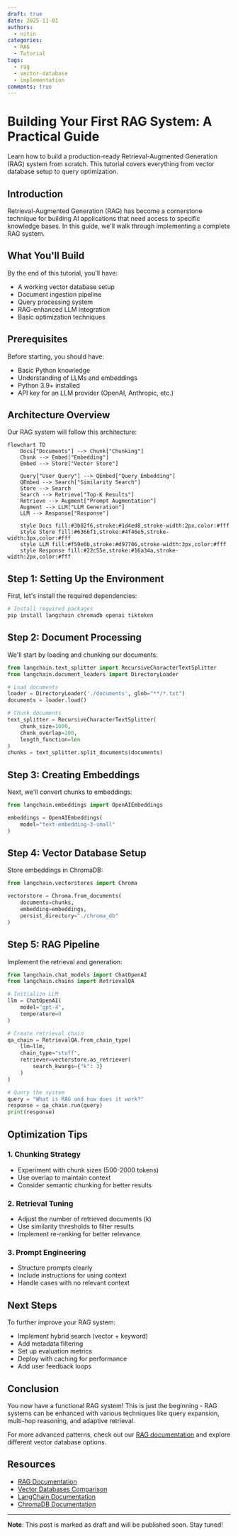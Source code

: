 ```yaml
---
draft: true
date: 2025-11-01
authors:
  - nitin
categories:
  - RAG
  - Tutorial
tags:
  - rag
  - vector-database
  - implementation
comments: true
---
```


# Building Your First RAG System: A Practical Guide

Learn how to build a production-ready Retrieval-Augmented Generation (RAG) system from scratch. This tutorial covers everything from vector database setup to query optimization.

<!-- more -->

## Introduction

Retrieval-Augmented Generation (RAG) has become a cornerstone technique for building AI applications that need access to specific knowledge bases. In this guide, we'll walk through implementing a complete RAG system.

## What You'll Build

By the end of this tutorial, you'll have:

- A working vector database setup
- Document ingestion pipeline
- Query processing system
- RAG-enhanced LLM integration
- Basic optimization techniques

## Prerequisites

Before starting, you should have:

- Basic Python knowledge
- Understanding of LLMs and embeddings
- Python 3.9+ installed
- API key for an LLM provider (OpenAI, Anthropic, etc.)

## Architecture Overview

Our RAG system will follow this architecture:

```mermaid
flowchart TD
    Docs["Documents"] --> Chunk["Chunking"]
    Chunk --> Embed["Embedding"]
    Embed --> Store["Vector Store"]
    
    Query["User Query"] --> QEmbed["Query Embedding"]
    QEmbed --> Search["Similarity Search"]
    Store --> Search
    Search --> Retrieve["Top-K Results"]
    Retrieve --> Augment["Prompt Augmentation"]
    Augment --> LLM["LLM Generation"]
    LLM --> Response["Response"]
    
    style Docs fill:#3b82f6,stroke:#1d4ed8,stroke-width:2px,color:#fff
    style Store fill:#6366f1,stroke:#4f46e5,stroke-width:3px,color:#fff
    style LLM fill:#f59e0b,stroke:#d97706,stroke-width:3px,color:#fff
    style Response fill:#22c55e,stroke:#16a34a,stroke-width:2px,color:#fff
```

## Step 1: Setting Up the Environment

First, let's install the required dependencies:

```python
# Install required packages
pip install langchain chromadb openai tiktoken
```

## Step 2: Document Processing

We'll start by loading and chunking our documents:

```python
from langchain.text_splitter import RecursiveCharacterTextSplitter
from langchain.document_loaders import DirectoryLoader

# Load documents
loader = DirectoryLoader('./documents', glob="**/*.txt")
documents = loader.load()

# Chunk documents
text_splitter = RecursiveCharacterTextSplitter(
    chunk_size=1000,
    chunk_overlap=200,
    length_function=len
)
chunks = text_splitter.split_documents(documents)
```

## Step 3: Creating Embeddings

Next, we'll convert chunks to embeddings:

```python
from langchain.embeddings import OpenAIEmbeddings

embeddings = OpenAIEmbeddings(
    model="text-embedding-3-small"
)
```

## Step 4: Vector Database Setup

Store embeddings in ChromaDB:

```python
from langchain.vectorstores import Chroma

vectorstore = Chroma.from_documents(
    documents=chunks,
    embedding=embeddings,
    persist_directory="./chroma_db"
)
```

## Step 5: RAG Pipeline

Implement the retrieval and generation:

```python
from langchain.chat_models import ChatOpenAI
from langchain.chains import RetrievalQA

# Initialize LLM
llm = ChatOpenAI(
    model="gpt-4",
    temperature=0
)

# Create retrieval chain
qa_chain = RetrievalQA.from_chain_type(
    llm=llm,
    chain_type="stuff",
    retriever=vectorstore.as_retriever(
        search_kwargs={"k": 3}
    )
)

# Query the system
query = "What is RAG and how does it work?"
response = qa_chain.run(query)
print(response)
```

## Optimization Tips

### 1. Chunking Strategy
- Experiment with chunk sizes (500-2000 tokens)
- Use overlap to maintain context
- Consider semantic chunking for better results

### 2. Retrieval Tuning
- Adjust the number of retrieved documents (k)
- Use similarity thresholds to filter results
- Implement re-ranking for better relevance

### 3. Prompt Engineering
- Structure prompts clearly
- Include instructions for using context
- Handle cases with no relevant context

## Next Steps

To further improve your RAG system:

- Implement hybrid search (vector + keyword)
- Add metadata filtering
- Set up evaluation metrics
- Deploy with caching for performance
- Add user feedback loops

## Conclusion

You now have a functional RAG system! This is just the beginning - RAG systems can be enhanced with various techniques like query expansion, multi-hop reasoning, and adaptive retrieval.

For more advanced patterns, check out our [RAG documentation](/rag/) and explore different vector database options.

## Resources

- [RAG Documentation](/rag/)
- [Vector Databases Comparison](/blog/posts/vector-db-comparison/)
- [LangChain Documentation](https://python.langchain.com/)
- [ChromaDB Documentation](https://docs.trychroma.com/)

---

**Note**: This post is marked as draft and will be published soon. Stay tuned!
